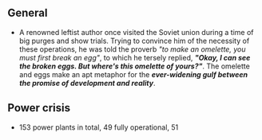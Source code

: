 ## General
- A renowned leftist author once visited the Soviet union during a time of big purges and show trials. Trying to convince him of the necessity of these operations, he was told the proverb *"to make an omelette, you must first break an egg"*, to which he tersely replied, ***"Okay, I can see the broken eggs. But where's this omelette of yours?"***. The omelette and eggs make an apt metaphor for the ***ever-widening gulf between the promise of development and reality***.

## Power crisis
- 153 power plants in total, 49 fully operational, 51